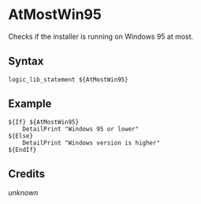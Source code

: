 # AtMostWin95

Checks if the installer is running on Windows 95 at most.

## Syntax

	logic_lib_statement ${AtMostWin95}

## Example

	${If} ${AtMostWin95}
		DetailPrint "Windows 95 or lower"
	${Else}
		DetailPrint "Windows version is higher"
	${EndIf}

## Credits

*unknown*
